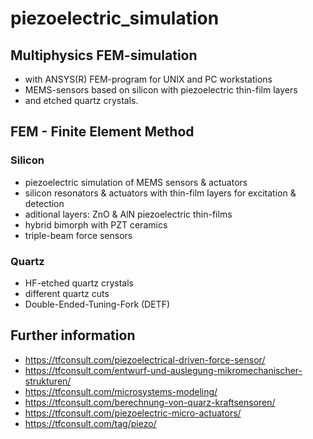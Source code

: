 # piezoelectric_simulation

## Multiphysics FEM-simulation 
- with ANSYS(R) FEM-program for UNIX and PC workstations
- MEMS-sensors based on silicon with piezoelectric thin-film layers
- and etched quartz crystals.

## FEM - Finite Element Method

### Silicon
- piezoelectric simulation of MEMS sensors & actuators
- silicon resonators & actuators with thin-film layers for excitation & detection
- aditional layers: ZnO & AlN piezoelectric thin-films
- hybrid bimorph with PZT ceramics
- triple-beam force sensors 

### Quartz
- HF-etched quartz crystals
- different quartz cuts 
- Double-Ended-Tuning-Fork (DETF)

## Further information
- https://tfconsult.com/piezoelectrical-driven-force-sensor/
- https://tfconsult.com/entwurf-und-auslegung-mikromechanischer-strukturen/
- https://tfconsult.com/microsystems-modeling/
- https://tfconsult.com/berechnung-von-quarz-kraftsensoren/
- https://tfconsult.com/piezoelectric-micro-actuators/
- https://tfconsult.com/tag/piezo/

